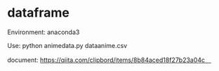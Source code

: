 # dataframe

Environment: anaconda3

Use: python animedata.py dataanime.csv  

document: https://qiita.com/clipbord/items/8b84aced18f27b23a04c　
